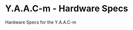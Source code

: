 <!-- ======================================== yaacmspecs.md Start ======================================== -->


<!-- ------------------------------ Intro Start ------------------------------ -->

# Y.A.A.C-m - Hardware Specs

Hardware Specs for the Y.A.A.C-m

<!-- ------------------------------ Intro End ------------------------------ -->


<!-- ------------------------------ Outro Start ------------------------------ -->

<!-- ------------------------------ Outro End ------------------------------ -->


<!-- ======================================== yaacmspecs.md End ======================================== -->
